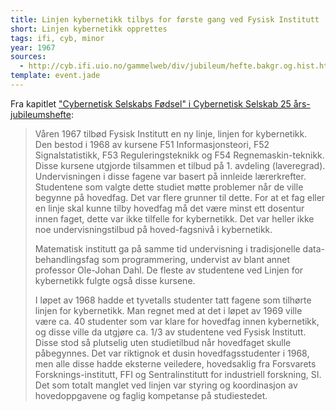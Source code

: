 ```yaml
---
title: Linjen kybernetikk tilbys for første gang ved Fysisk Institutt
short: Linjen kybernetikk opprettes
tags: ifi, cyb, minor
year: 1967
sources:
  - http://cyb.ifi.uio.no/gammelweb/div/jubileum/hefte.bakgr.og.hist.html Cybernetisk Selskab 25 års-jubileumshefte - Cybernetisk Selskabs Fødsel
template: event.jade
---
```


Fra kapitlet ["Cybernetisk Selskabs Fødsel" i Cybernetisk Selskab 25 års-jubileumshefte](http://cyb.ifi.uio.no/gammelweb/div/jubileum/hefte.bakgr.og.hist.html):

> Våren 1967 tilbød Fysisk Institutt en ny linje, linjen for kybernetikk. Den bestod i 1968 av kursene F51 Informasjonsteori, F52 Signalstatistikk, F53 Reguleringsteknikk og F54 Regnemaskin-teknikk. Disse kursene utgjorde tilsammen et tilbud på 1. avdeling (laveregrad). Undervisningen i disse fagene var basert på innleide lærerkrefter. Studentene som valgte dette studiet møtte problemer når de ville begynne på hovedfag. Det var flere grunner til dette. For at et fag eller en linje skal kunne tilby hovedfag må det være minst ett dosentur innen faget, dette var ikke tilfelle for kybernetikk. Det var heller ikke noe undervisningstilbud på hoved-fagsnivå i kybernetikk.
>
> Matematisk institutt ga på samme tid undervisning i tradisjonelle data-behandlingsfag som programmering, undervist av blant annet professor Ole-Johan Dahl. De fleste av studentene ved Linjen for kybernetikk fulgte også disse kursene.
>
> I løpet av 1968 hadde et tyvetalls studenter tatt fagene som tilhørte linjen for kybernetikk. Man regnet med at det i løpet av 1969 ville være ca. 40 studenter som var klare for hovedfag innen kybernetikk, og disse ville da utgjøre ca. 1/3 av studentene ved Fysisk Institutt. Disse stod så plutselig uten studietilbud når hovedfaget skulle påbegynnes. Det var riktignok et dusin hovedfagsstudenter i 1968, men alle disse hadde eksterne veiledere, hovedsaklig fra Forsvarets Forsknings-institutt, FFI og Sentralinstitutt for industriell forskning, SI. Det som totalt manglet ved linjen var styring og koordinasjon av hovedoppgavene og faglig kompetanse på studiestedet.
